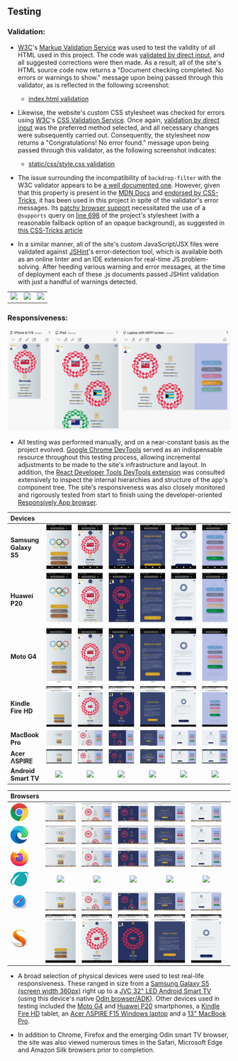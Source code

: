 ## Testing

### Validation:

- [W3C](https://www.w3.org/)'s [Markup Validation Service](https://validator.w3.org/) was used to test the validity of all HTML used in this project. The code was [validated by direct input](https://validator.w3.org/#validate_by_input), and all suggested corrections were then made. As a result, all of the site's HTML source code now returns a "Document checking completed. No errors or warnings to show." message upon being passed through this validator, as is reflected in the following screenshot:

  - [index.html validation](docs/images/validation/html-validation.png)

- Likewise, the website's custom CSS stylesheet was checked for errors using [W3C](https://www.w3.org/)'s [CSS Validation Service](https://jigsaw.w3.org/css-validator/). Once again, [validation by direct input](https://jigsaw.w3.org/css-validator/#validate_by_input) was the preferred method selected, and all necessary changes were subsequently carried out. Consequently, the stylesheet now returns a "Congratulations! No error found." message upon being passed through this validator, as the following screenshot indicates:
  - [static/css/style.css validation](docs/images/validation/css-validation.png)
- The issue surrounding the incompatibility of `backdrop-filter` with the W3C validator appears to be [a well documented one](https://github.com/w3c/css-validator/issues/289). However, given that this property is present in the [MDN Docs](https://developer.mozilla.org/en-US/docs/Web/CSS/backdrop-filter) and [endorsed by CSS-Tricks](https://css-tricks.com/almanac/properties/b/backdrop-filter/), it has been used in this project in spite of the validator's error messages. Its [patchy browser support](https://caniuse.com/css-backdrop-filter) necessitated the use of a `@supports` query on [line 698](static/css/style.css) of the project's stylesheet (with a reasonable fallback option of an opaque background), as suggested in [this CSS-Tricks article](https://css-tricks.com/almanac/properties/b/backdrop-filter/)

- In a similar manner, all of the site's custom JavaScript/JSX files were validated against [JSHint](https://jshint.com/)'s error-detection tool, which is available both as an online linter and an IDE extension for real-time JS problem-solving. After heeding various warning and error messages, at the time of deployment each of these .js documents passed JSHint validation with just a handful of warnings detected.

|                                                                                                                                        |                                                                                                                                       |                                                                                                                                      |
| :------------------------------------------------------------------------------------------------------------------------------------: | :-----------------------------------------------------------------------------------------------------------------------------------: | :----------------------------------------------------------------------------------------------------------------------------------: |
| ![](https://raw.githubusercontent.com/loosenthedark/brew-barberista-landing-page/main/docs/images/validation/html-validation-icon.png) | ![](https://raw.githubusercontent.com/loosenthedark/brew-barberista-landing-page/main/docs/images/validation/css-validation-icon.png) | ![](https://raw.githubusercontent.com/loosenthedark/brew-barberista-landing-page/main/docs/images/validation/js-validation-icon.png) |

### Responsiveness:

![Going for Gold Medallists page responsive above-the-fold device mockups viewed in the Responsively App browser](docs/images/screenshots/mockups/gfg-medallists-responsively.png)

- All testing was performed manually, and on a near-constant basis as the project evolved. [Google Chrome DevTools](https://developers.google.com/web/tools/chrome-devtools/?utm_source=dcc&utm_medium=redirect&utm_campaign=2018Q2) served as an indispensable resource throughout this testing process, allowing incremental adjustments to be made to the site's infrastructure and layout. In addition, the [React Developer Tools DevTools extension](https://chrome.google.com/webstore/detail/react-developer-tools/fmkadmapgofadopljbjfkapdkoienihi?hl=en) was consulted extensively to inspect the internal hierarchies and structure of the app's component tree. The site's responsiveness was also closely monitored and rigorously tested from start to finish using the developer-oriented [Responsively App browser](https://responsively.app/).

| Devices               |                                                                         |                                                                         |                                                                         |                                                                         |                                                                         |                                                                         |
| :-------------------- | :---------------------------------------------------------------------: | :---------------------------------------------------------------------: | :---------------------------------------------------------------------: | :---------------------------------------------------------------------: | :---------------------------------------------------------------------: | :---------------------------------------------------------------------: |
| **Samsung Galaxy S5** | ![](docs/images/responsiveness/devices/samsung/samsung-galaxy-s5-1.jpg) | ![](docs/images/responsiveness/devices/samsung/samsung-galaxy-s5-2.jpg) | ![](docs/images/responsiveness/devices/samsung/samsung-galaxy-s5-3.jpg) | ![](docs/images/responsiveness/devices/samsung/samsung-galaxy-s5-4.jpg) | ![](docs/images/responsiveness/devices/samsung/samsung-galaxy-s5-5.jpg) | ![](docs/images/responsiveness/devices/samsung/samsung-galaxy-s5-6.jpg) |
| **Huawei P20**        |     ![](docs/images/responsiveness/devices/huawei/huawei-p20-1.jpg)     |     ![](docs/images/responsiveness/devices/huawei/huawei-p20-2.jpg)     |     ![](docs/images/responsiveness/devices/huawei/huawei-p20-3.jpg)     |     ![](docs/images/responsiveness/devices/huawei/huawei-p20-4.jpg)     |     ![](docs/images/responsiveness/devices/huawei/huawei-p20-5.jpg)     |     ![](docs/images/responsiveness/devices/huawei/huawei-p20-6.jpg)     |
| **Moto G4**           |       ![](docs/images/responsiveness/devices/moto/moto-g4-1.jpg)        |       ![](docs/images/responsiveness/devices/moto/moto-g4-2.jpg)        |       ![](docs/images/responsiveness/devices/moto/moto-g4-3.jpg)        |       ![](docs/images/responsiveness/devices/moto/moto-g4-4.jpg)        |       ![](docs/images/responsiveness/devices/moto/moto-g4-5.jpg)        |       ![](docs/images/responsiveness/devices/moto/moto-g4-6.jpg)        |
| **Kindle Fire HD**    |    ![](docs/images/responsiveness/devices/kindle/kindle-fire-1.jpg)     |    ![](docs/images/responsiveness/devices/kindle/kindle-fire-2.jpg)     |    ![](docs/images/responsiveness/devices/kindle/kindle-fire-3.jpg)     |    ![](docs/images/responsiveness/devices/kindle/kindle-fire-4.jpg)     |    ![](docs/images/responsiveness/devices/kindle/kindle-fire-5.jpg)     |    ![](docs/images/responsiveness/devices/kindle/kindle-fire-6.jpg)     |
| **MacBook Pro**       |    ![](docs/images/responsiveness/devices/macbook/macbook-pro-1.png)    |    ![](docs/images/responsiveness/devices/macbook/macbook-pro-2.png)    |    ![](docs/images/responsiveness/devices/macbook/macbook-pro-3.png)    |    ![](docs/images/responsiveness/devices/macbook/macbook-pro-4.png)    |    ![](docs/images/responsiveness/devices/macbook/macbook-pro-5.png)    |    ![](docs/images/responsiveness/devices/macbook/macbook-pro-5.png)    |
| **Acer ΛSPIRE**       |         ![](docs/images/responsiveness/devices/acer/acer-1.jpg)         |         ![](docs/images/responsiveness/devices/acer/acer-4.jpg)         |         ![](docs/images/responsiveness/devices/acer/acer-3.jpg)         |         ![](docs/images/responsiveness/devices/acer/acer-2.jpg)         |         ![](docs/images/responsiveness/devices/acer/acer-5.jpg)         |         ![](docs/images/responsiveness/devices/acer/acer-5.jpg)         |
| **Android Smart TV**  |    ![](docs/images/responsiveness/devices/android/android-tv-1.jpg)     |    ![](docs/images/responsiveness/devices/android/android-tv-2.jpg)     |    ![](docs/images/responsiveness/devices/android/android-tv-3.jpg)     |    ![](docs/images/responsiveness/devices/android/android-tv-4.jpg)     |    ![](docs/images/responsiveness/devices/android/android-tv-5.jpg)     |    ![](docs/images/responsiveness/devices/android/android-tv-6.jpg)     |

| Browsers                                                                                                                                                                 |                                                                  |                                                                  |                                                                  |                                                                  |                                                                  |     |
| :----------------------------------------------------------------------------------------------------------------------------------------------------------------------- | :--------------------------------------------------------------: | :--------------------------------------------------------------: | :--------------------------------------------------------------: | :--------------------------------------------------------------: | :--------------------------------------------------------------: | --- |
| ![](https://raw.githubusercontent.com/loosenthedark/brew-barberista-landing-page/main/docs/images/responsiveness/browsers/logos/logo-chrome.png "Google Chrome browser") |   ![](docs/images/responsiveness/browsers/chrome/chrome-1.png)   |   ![](docs/images/responsiveness/browsers/chrome/chrome-2.png)   |   ![](docs/images/responsiveness/browsers/chrome/chrome-3.png)   |   ![](docs/images/responsiveness/browsers/chrome/chrome-4.png)   |   ![](docs/images/responsiveness/browsers/chrome/chrome-5.png)   |
| ![](https://raw.githubusercontent.com/loosenthedark/brew-barberista-landing-page/main/docs/images/responsiveness/browsers/logos/logo-edge.png "Microsoft Edge browser")  |     ![](docs/images/responsiveness/browsers/edge/edge-1.png)     |     ![](docs/images/responsiveness/browsers/edge/edge-2.png)     |     ![](docs/images/responsiveness/browsers/edge/edge-3.png)     |     ![](docs/images/responsiveness/browsers/edge/edge-4.png)     |     ![](docs/images/responsiveness/browsers/edge/edge-5.png)     |
| ![](https://raw.githubusercontent.com/loosenthedark/brew-barberista-landing-page/main/docs/images/responsiveness/browsers/logos/logo-firefox.png "Firefox browser")      |  ![](docs/images/responsiveness/browsers/firefox/firefox-1.png)  |  ![](docs/images/responsiveness/browsers/firefox/firefox-2.png)  |  ![](docs/images/responsiveness/browsers/firefox/firefox-3.png)  |  ![](docs/images/responsiveness/browsers/firefox/firefox-4.png)  |  ![](docs/images/responsiveness/browsers/firefox/firefox-5.png)  |
| ![](https://raw.githubusercontent.com/loosenthedark/brew-barberista-landing-page/main/docs/images/responsiveness/browsers/logos/logo-odin.png "Odin browser")            | ![](docs/images/responsiveness/devices/android/android-tv-1.jpg) | ![](docs/images/responsiveness/devices/android/android-tv-2.jpg) | ![](docs/images/responsiveness/devices/android/android-tv-3.jpg) | ![](docs/images/responsiveness/devices/android/android-tv-4.jpg) | ![](docs/images/responsiveness/devices/android/android-tv-5.jpg) |
| ![](https://raw.githubusercontent.com/loosenthedark/brew-barberista-landing-page/main/docs/images/responsiveness/browsers/logos/logo-safari.png "Safari browser")        |   ![](docs/images/responsiveness/browsers/safari/safari-1.png)   |   ![](docs/images/responsiveness/browsers/safari/safari-2.png)   |   ![](docs/images/responsiveness/browsers/safari/safari-3.png)   |   ![](docs/images/responsiveness/browsers/safari/safari-4.png)   |   ![](docs/images/responsiveness/browsers/safari/safari-5.png)   |
| ![](https://raw.githubusercontent.com/loosenthedark/brew-barberista-landing-page/main/docs/images/responsiveness/browsers/logos/logo-silk.png "Amazon Silk browser")     | ![](docs/images/responsiveness/devices/kindle/kindle-fire-1.jpg) | ![](docs/images/responsiveness/devices/kindle/kindle-fire-2.jpg) | ![](docs/images/responsiveness/devices/kindle/kindle-fire-3.jpg) | ![](docs/images/responsiveness/devices/kindle/kindle-fire-4.jpg) | ![](docs/images/responsiveness/devices/kindle/kindle-fire-5.jpg) |

- A broad selection of physical devices were used to test real-life responsiveness. These ranged in size from a [Samsung Galaxy S5 (screen width 360px)](https://en.wikipedia.org/wiki/Samsung_Galaxy_S5) right up to a [JVC 32" LED Android Smart TV](https://www.currys.ie/ieen/tv-and-home-entertainment/televisions/televisions/jvc-lt-32ca690-android-tv-32-smart-hd-ready-led-tv-with-google-assistant-10199524-pdt.html) (using this device's native [Odin browser/ADK](https://play.google.com/store/apps/details?id=com.hisense.odinbrowser&hl=en&gl=US)). Other devices used in testing included the [Moto G4](https://en.wikipedia.org/wiki/Moto_G4) and [Huawei P20](https://en.wikipedia.org/wiki/Huawei_P20) smartphones, a [Kindle Fire HD](https://en.wikipedia.org/wiki/Fire_HD) tablet, an [Acer ΛSPIRE F15 Windows laptop](https://en.wikipedia.org/wiki/Acer_Aspire_laptops#Aspire_F_series) and a [13" MacBook Pro](<https://en.wikipedia.org/wiki/MacBook_Pro#3rd_generation_(Retina)>).

- In addition to Chrome, Firefox and the emerging Odin smart TV browser, the site was also viewed numerous times in the Safari, Microsoft Edge and Amazon Silk browsers prior to completion.
